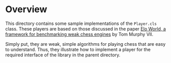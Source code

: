 # Overview

This directory contains some sample implementations of the `Player.cls` class.
These players are based on those discussed in the paper [Elo World, a framework for benchmarking weak chess engines](http://tom7.org/chess/weak.pdf) by Tom Murphy VII.

Simply put, they are weak, simple algorithms for playing chess that are easy to understand.
Thus, they illustrate how to implement a player for the required interface of the library in the parent directory.
